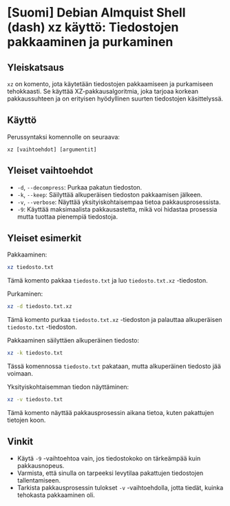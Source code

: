 # [Suomi] Debian Almquist Shell (dash) xz käyttö: Tiedostojen pakkaaminen ja purkaminen

## Yleiskatsaus
`xz` on komento, jota käytetään tiedostojen pakkaamiseen ja purkamiseen tehokkaasti. Se käyttää XZ-pakkausalgoritmia, joka tarjoaa korkean pakkaussuhteen ja on erityisen hyödyllinen suurten tiedostojen käsittelyssä.

## Käyttö
Perussyntaksi komennolle on seuraava:
```
xz [vaihtoehdot] [argumentit]
```

## Yleiset vaihtoehdot
- `-d`, `--decompress`: Purkaa pakatun tiedoston.
- `-k`, `--keep`: Säilyttää alkuperäisen tiedoston pakkaamisen jälkeen.
- `-v`, `--verbose`: Näyttää yksityiskohtaisempaa tietoa pakkausprosessista.
- `-9`: Käyttää maksimaalista pakkausastetta, mikä voi hidastaa prosessia mutta tuottaa pienempiä tiedostoja.

## Yleiset esimerkit
Pakkaaminen:
```bash
xz tiedosto.txt
```
Tämä komento pakkaa `tiedosto.txt` ja luo `tiedosto.txt.xz` -tiedoston.

Purkaminen:
```bash
xz -d tiedosto.txt.xz
```
Tämä komento purkaa `tiedosto.txt.xz` -tiedoston ja palauttaa alkuperäisen `tiedosto.txt` -tiedoston.

Pakkaaminen säilyttäen alkuperäinen tiedosto:
```bash
xz -k tiedosto.txt
```
Tässä komennossa `tiedosto.txt` pakataan, mutta alkuperäinen tiedosto jää voimaan.

Yksityiskohtaisemman tiedon näyttäminen:
```bash
xz -v tiedosto.txt
```
Tämä komento näyttää pakkausprosessin aikana tietoa, kuten pakattujen tietojen koon.

## Vinkit
- Käytä `-9` -vaihtoehtoa vain, jos tiedostokoko on tärkeämpää kuin pakkausnopeus.
- Varmista, että sinulla on tarpeeksi levytilaa pakattujen tiedostojen tallentamiseen.
- Tarkista pakkausprosessin tulokset `-v` -vaihtoehdolla, jotta tiedät, kuinka tehokasta pakkaaminen oli.